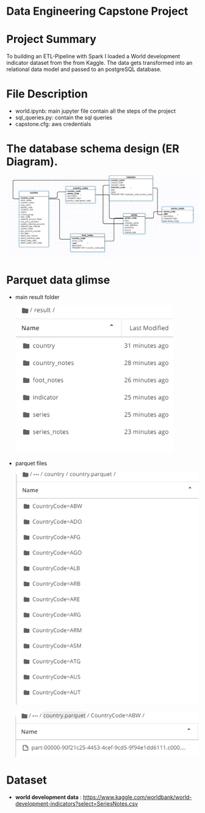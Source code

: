 # Data Engineering Capstone Project

# Project Summary
To building an ETL-Pipeline with Spark I loaded a World development indicator  dataset from the from Kaggle. The data gets transformed into an relational data model and passed to an postgreSQL database.

# File Description

 - world.ipynb: main jupyter file contain all the steps of the project 
 - sql_queries.py: contain the sql queries
 - capstone.cfg: aws credentials

 # The database schema design (ER Diagram).
 ![ER-Daigram](img/ER.PNG)


# Parquet data glimse
- main result folder
   
   ![main](img/main.PNG)

- parquet files 
   
   ![1](img/countryparquet1.PNG)

   
   ![2](img/countryparquet2.PNG)

# Dataset

- **world development data** : https://www.kaggle.com/worldbank/world-development-indicators?select=SeriesNotes.csv
